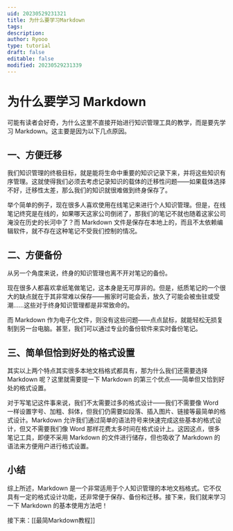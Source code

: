 ```yaml
---
uid: 20230529231321
title: 为什么要学习Markdown
tags: 
description: 
author: Ryooo
type: tutorial
draft: false
editable: false
modified: 20230529231339
---
```


# 为什么要学习 Markdown

可能有读者会好奇，为什么这里不直接开始进行知识管理工具的教学，而是要先学习 Markdown。这主要是因为以下几点原因。

## 一、方便迁移

我们知识管理的终极目标，就是能将生命中重要的知识记录下来，并将这些知识有序管理。这就使得我们必须去考虑记录知识的载体的迁移性问题——如果载体选择不好，迁移性太差，那么我们的知识就很难做到终身保存了。

举个简单的例子，现在很多人喜欢使用在线笔记来进行个人知识管理。但是，在线笔记终究是在线的，如果哪天这家公司倒闭了，那我们的笔记不就也随着这家公司淹没在历史的长河中了？而 Markdown 文件是保存在本地上的，而且不太依赖编辑软件，就不存在这种笔记不受我们控制的情况。

## 二、方便备份

从另一个角度来说，终身的知识管理也离不开对笔记的备份。

现在很多人都喜欢拿纸笔做笔记，这本身是无可厚非的。但是，纸质笔记的一个很大的缺点就在于其非常难以保存——搬家时可能会丢，放久了可能会被虫驻或受潮……这些对于终身知识管理都是非常致命的。

而 Markdown 作为电子化文件，则没有这些问题——点点鼠标，就能轻松无损复制到另一台电脑。甚至，我们可以通过专业的备份软件来实时备份笔记。

## 三、简单但恰到好处的格式设置

其实以上两个特点其实很多本地文档格式都具有，那为什么我们还需要选择 Markdown 呢？这里就需要提一下 Markdown 的第三个优点——简单但又恰到好处的格式设置。

对于写笔记这件事来说，我们不太需要过多的格式设计——我们不需要像 Word 一样设置字号、加粗、斜体，但我们仍需要如段落、插入图片、链接等最简单的格式设计。Markdown 允许我们通过简单的语法符号来快速完成这些基本的格式设计，但又不需要我们像 Word 那样花费太多时间在格式设计上。这因这点，很多笔记工具，即便不采用 Markdown 的文件进行储存，但也吸收了 Markdown 的语法来方便用户进行格式设置。

## 小结

综上所述，Markdown 是一个非常适用于个人知识管理的本地文档格式。它不仅具有一定的格式设计功能，还非常便于保存、备份和迁移。接下来，我们就来学习一下 Markdown 的基本使用方法吧！

接下来：[[最简Markdown教程]]